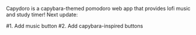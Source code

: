 Capydoro is a capybara-themed pomodoro web app that provides lofi music and study timer!
Next update:

#1. Add music button
#2. Add capybara-inspired buttons